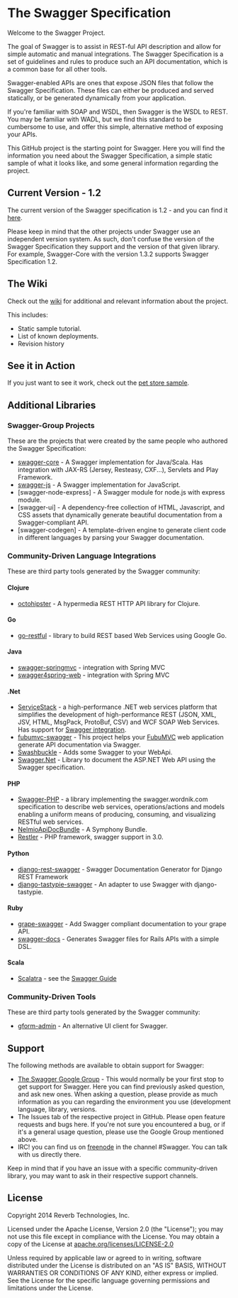 # The Swagger Specification

Welcome to the Swagger Project.

The goal of Swagger is to assist in REST-ful API description and allow for simple automatic and manual integrations.
The Swagger Specification is a set of guidelines and rules to produce such an API documentation, which is a common base for all other tools.

Swagger-enabled APIs are ones that expose JSON files that follow the Swagger Specification.
These files can either be produced and served statically, or be generated dynamically from your application.

If you're familiar with SOAP and WSDL, then Swagger is the WSDL to REST.
You may be familiar with WADL, but we find this standard to be cumbersome to use, and offer this simple, alternative method of exposing your APIs.

This GitHub project is the starting point for Swagger.
Here you will find the information you need about the Swagger Specification, a simple static sample of what it looks like,
and some general information regarding the project.

## Current Version - 1.2

The current version of the Swagger specification is 1.2 - and you can find it [here](1.2.md).

Please keep in mind that the other projects under Swagger use an independent version system.
As such, don't confuse the version of the Swagger Specification they support and the version of that given library.
For example, Swagger-Core with the version 1.3.2 supports Swagger Specification 1.2.

## The Wiki

Check out the [wiki](https://github.com/wordnik/swagger-spec/wiki) for additional and relevant information about the project.

This includes:
- Static sample tutorial.
- List of known deployments.
- Revision history

## See it in Action

If you just want to see it work, check out the [pet store sample](http://swagger.wordnik.com).

## Additional Libraries

### Swagger-Group Projects

These are the projects that were created by the same people who authored the Swagger Specification:
- [swagger-core](https://github.com/wordnik/swagger-core) - A Swagger implementation for Java/Scala. Has integration with JAX-RS (Jersey, Resteasy, CXF...), Servlets and Play Framework.
- [swagger-js](https://github.com/wordnik/swagger-js) - A Swagger implementation for JavaScript.
- [swagger-node-express] - A Swagger module for node.js with express module.
- [swagger-ui] - A dependency-free collection of HTML, Javascript, and CSS assets that dynamically generate beautiful documentation from a Swagger-compliant API.
- [swagger-codegen] - A template-driven engine to generate client code in different languages by parsing your Swagger documentation.


### Community-Driven Language Integrations
These are third party tools generated by the Swagger community:

#### Clojure
- [octohipster](https://github.com/myfreeweb/octohipster) - A hypermedia REST HTTP API library for Clojure.

#### Go
- [go-restful](https://github.com/emicklei/go-restful) - library to build REST based Web Services using Google Go.

#### Java
- [swagger-springmvc](https://github.com/martypitt/swagger-springmvc) - integration with Spring MVC
- [swagger4spring-web](https://github.com/wkennedy/swagger4spring-web) - integration with Spring MVC

#### .Net
- [ServiceStack](https://github.com/ServiceStack/ServiceStack) - a high-performance .NET web services platform that simplifies the development of high-performance REST (JSON, XML, JSV, HTML, MsgPack, ProtoBuf, CSV) and WCF SOAP Web Services. Has support for [Swagger integration](https://github.com/ServiceStack/ServiceStack/wiki/Swagger-API).
- [fubumvc-swagger](https://github.com/KevM/fubumvc-swagger) - This project helps your [FubuMVC](https://github.com/DarthFubuMVC/fubumvc) web application generate API documentation via Swagger.
- [Swashbuckle](https://github.com/domaindrivendev/Swashbuckle) -  Adds some Swagger to your WebApi.
- [Swagger.Net](https://github.com/Swagger-Net/Swagger.Net) - Library to document the ASP.NET Web API using the Swagger specification.

#### PHP
- [Swagger-PHP](https://packagist.org/packages/zircote/swagger-php) - a library implementing the swagger.wordnik.com specification to describe web services, operations/actions and models enabling a uniform means of producing, consuming, and visualizing RESTful web services.
- [NelmioApiDocBundle](https://github.com/nelmio/NelmioApiDocBundle) - A Symphony Bundle.
- [Restler](https://github.com/Luracast/Restler) - PHP framework, swagger support in 3.0.

#### Python
- [django-rest-swagger](https://github.com/marcgibbons/django-rest-swagger) - Swagger Documentation Generator for Django REST Framework
- [django-tastypie-swagger](https://github.com/concentricsky/django-tastypie-swagger) - An adapter to use Swagger with django-tastypie.

#### Ruby
- [grape-swagger](https://github.com/tim-vandecasteele/grape-swagger) - Add Swagger compliant documentation to your grape API.
- [swagger-docs](https://github.com/richhollis/swagger-docs) - Generates Swagger files for Rails APIs with a simple DSL.

#### Scala
- [Scalatra](http://www.scalatra.org/) - see the [Swagger Guide](http://www.scalatra.org/2.2/guides/swagger.html)

### Community-Driven Tools
These are third party tools generated by the Swagger community:

- [gform-admin](https://github.com/stemey/gform-admin) - An alternative UI client for Swagger.

## Support

The following methods are available to obtain support for Swagger:

- [The Swagger Google Group](https://groups.google.com/forum/#!forum/swagger-swaggersocket) - This would normally be your first stop to get support for Swagger. Here you can find previously asked question, and ask new ones. When asking a question, please provide as much information as you can regarding the environment you use (development language, library, versions.
- The Issues tab of the respective project in GitHub. Please open feature requests and bugs here. If you're not sure you encountered a bug, or if it's a general usage question, please use the Google Group mentioned above.
- IRC! you can find us on [freenode](irc://irc.freenode.net) in the channel #Swagger. You can talk with us directly there.

Keep in mind that if you have an issue with a specific community-driven library, you may want to ask in their respective support channels.

## License

Copyright 2014 Reverb Technologies, Inc.

Licensed under the Apache License, Version 2.0 (the "License");
you may not use this file except in compliance with the License.
You may obtain a copy of the License at [apache.org/licenses/LICENSE-2.0](http://www.apache.org/licenses/LICENSE-2.0)

Unless required by applicable law or agreed to in writing, software
distributed under the License is distributed on an "AS IS" BASIS,
WITHOUT WARRANTIES OR CONDITIONS OF ANY KIND, either express or implied.
See the License for the specific language governing permissions and
limitations under the License.

